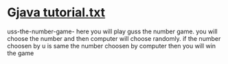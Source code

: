 # G[java tutorial.txt](https://github.com/chakshit2004h/guss-the-number-game-/files/6693108/java.tutorial.txt)
uss-the-number-game-
here you will play guss the number game. you will choose the number and then computer will choose randomly. if the number choosen by u is same the number choosen by computer then you will win the game
